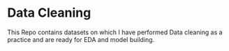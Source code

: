 # Data Cleaning
This Repo contains datasets on which I have performed Data cleaning as a practice and are ready for EDA and model building.
